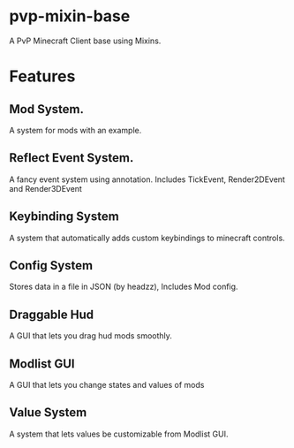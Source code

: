 # pvp-mixin-base
A PvP Minecraft Client base using Mixins.

# Features
## Mod System.
A system for mods with an example.

## Reflect Event System.
A fancy event system using annotation. Includes TickEvent, Render2DEvent and Render3DEvent

## Keybinding System
A system that automatically adds custom keybindings to minecraft controls.

## Config System
Stores data in a file in JSON (by headzz), Includes Mod config.

## Draggable Hud
A GUI that lets you drag hud mods smoothly.

## Modlist GUI
A GUI that lets you change states and values of mods

## Value System
A system that lets values be customizable from Modlist GUI.

